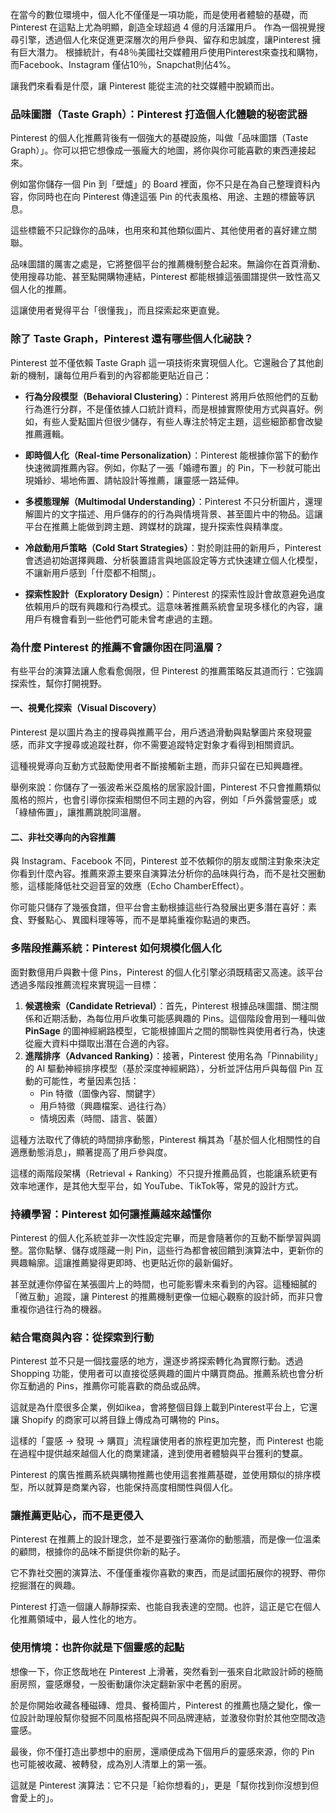 在當今的數位環境中，個人化不僅僅是一項功能，而是使用者體驗的基礎，而 Pinterest 在這點上尤為明顯，創造全球超過 4 億的月活躍用戶。
作為一個視覺搜尋引擎，透過個人化來促進更深層次的用戶參與、留存和忠誠度，讓Pinterest 擁有巨大潛力。
根據統計，有48％美國社交媒體用戶使用Pinterest來查找和購物，而Facebook、Instagram 僅佔10％，Snapchat則佔4%。

讓我們來看看是什麼，讓 Pinterest 能從主流的社交媒體中脫穎而出。

### 品味圖譜（Taste Graph）：Pinterest 打造個人化體驗的秘密武器

Pinterest 的個人化推薦背後有一個強大的基礎設施，叫做「品味圖譜（Taste Graph）」。你可以把它想像成一張龐大的地圖，將你與你可能喜歡的東西連接起來。

例如當你儲存一個 Pin 到「壁爐」的 Board 裡面，你不只是在為自己整理資料內容，你同時也在向 Pinterest 傳達這張 Pin 的代表風格、用途、主題的標籤等訊息。

這些標籤不只記錄你的品味，也用來和其他類似圖片、其他使用者的喜好建立關聯。

品味圖譜的厲害之處是，它將整個平台的推薦機制整合起來。無論你在首頁滑動、使用搜尋功能、甚至點開購物連結，Pinterest 都能根據這張圖譜提供一致性高又個人化的推薦。

這讓使用者覺得平台「很懂我」，而且探索起來更直覺。


### 除了 Taste Graph，Pinterest 還有哪些個人化祕訣？

Pinterest 並不僅依賴 Taste Graph 這一項技術來實現個人化。它還融合了其他創新的機制，讓每位用戶看到的內容都能更貼近自己：

- **行為分段模型（Behavioral Clustering）**：Pinterest 將用戶依照他們的互動行為進行分群，不是僅依據人口統計資料，而是根據實際使用方式與喜好。例如，有些人愛點圖片但很少儲存，有些人專注於特定主題，這些細節都會改變推薦邏輯。

- **即時個人化（Real-time Personalization）**：Pinterest 能根據你當下的動作快速微調推薦內容。例如，你點了一張「婚禮布置」的 Pin，下一秒就可能出現婚紗、場地佈置、請帖設計等推薦，讓靈感一路延伸。

- **多模態理解（Multimodal Understanding）**：Pinterest 不只分析圖片，還理解圖片的文字描述、用戶儲存的的行為與情境背景、甚至圖片中的物品。這讓平台在推薦上能做到跨主題、跨媒材的跳躍，提升探索性與精準度。

- **冷啟動用戶策略（Cold Start Strategies）**：對於剛註冊的新用戶，Pinterest 會透過初始選擇興趣、分析裝置語言與地區設定等方式快速建立個人化模型，不讓新用戶感到「什麼都不相關」。

- **探索性設計（Exploratory Design）**：Pinterest 的探索性設計會故意避免過度依賴用戶的既有興趣和行為模式。這意味著推薦系統會呈現多樣化的內容，讓用戶有機會看到一些他們可能未曾考慮過的主題。

### 為什麼 Pinterest 的推薦不會讓你困在同溫層？

有些平台的演算法讓人愈看愈侷限，但 Pinterest 的推薦策略反其道而行：它強調探索性，幫你打開視野。

#### 一、視覺化探索（Visual Discovery）
Pinterest 是以圖片為主的搜尋與推薦平台，用戶透過滑動與點擊圖片來發現靈感，而非文字搜尋或追蹤社群，你不需要追蹤特定對象才看得到相關資訊。

這種視覺導向互動方式鼓勵使用者不斷接觸新主題，而非只留在已知興趣裡。

舉例來說：你儲存了一張波希米亞風格的居家設計圖，Pinterest 不只會推薦類似風格的照片，也會引導你探索相關但不同主題的內容，例如「戶外露營靈感」或「綠植佈置」，讓推薦跳脫同溫層。

#### 二、非社交導向的內容推薦
與 Instagram、Facebook 不同，Pinterest 並不依賴你的朋友或關注對象來決定你看到什麼內容。推薦來源主要來自演算法分析你的品味與行為，而不是社交圈動態，這樣能降低社交迴音室的效應（Echo ChamberEffect）。

你可能只儲存了幾張食譜，但平台會主動根據這些行為發展出更多潛在喜好：素食、野餐點心、異國料理等等，而不是單純重複你點過的東西。

### 多階段推薦系統：Pinterest 如何規模化個人化

面對數億用戶與數十億 Pins，Pinterest 的個人化引擎必須既精密又高速。該平台透過多階段推薦流程來實現這一目標：

1. **候選檢索（Candidate Retrieval）**：首先，Pinterest 根據品味圖譜、關注關係和近期活動，為每位用戶收集可能感興趣的 Pins。這個階段會用到一種叫做 **PinSage** 的圖神經網路模型，它能根據圖片之間的關聯性與使用者行為，快速從龐大資料中擷取出潛在合適的內容。
2. **進階排序（Advanced Ranking）**：接著，Pinterest 使用名為「Pinnability」的 AI 驅動神經排序模型（基於深度神經網路），分析並評估用戶與每個 Pin 互動的可能性，考量因素包括：
   - Pin 特徵（圖像內容、關鍵字）
   - 用戶特徵（興趣檔案、過往行為）
   - 情境因素（時間、語言、裝置）

這種方法取代了傳統的時間排序動態，Pinterest 稱其為「基於個人化相關性的自適應動態消息」，顯著提高了用戶參與度。

這樣的兩階段架構（Retrieval + Ranking）不只提升推薦品質，也能讓系統更有效率地運作，是其他大型平台，如 YouTube、TikTok等，常見的設計方式。


### 持續學習：Pinterest 如何讓推薦越來越懂你

Pinterest 的個人化系統並非一次性設定完畢，而是會隨著你的互動不斷學習與調整。當你點擊、儲存或隱藏一則 Pin，這些行為都會被回饋到演算法中，更新你的興趣輪廓。這讓推薦變得更即時、也更貼近你的最新偏好。

甚至就連你停留在某張圖片上的時間，也可能影響未來看到的內容。這種細膩的「微互動」追蹤，讓 Pinterest 的推薦機制更像一位細心觀察的設計師，而非只會重複你過往行為的機器。

### 結合電商與內容：從探索到行動

Pinterest 並不只是一個找靈感的地方，還逐步將探索轉化為實際行動。透過 Shopping 功能，使用者可以直接從感興趣的圖片中購買商品。推薦系統也會分析你互動過的 Pins，推薦你可能喜歡的商品或品牌。

這就是為什麼很多企業，例如ikea，會將整個目錄上載到Pinterest平台上，它還讓 Shopify 的商家可以將目錄上傳成為可購物的 Pins。

這樣的「靈感 → 發現 → 購買」流程讓使用者的旅程更加完整，而 Pinterest 也能在過程中提供越來越個人化的商業建議，達到使用者體驗與平台獲利的雙贏。

Pinterest 的廣告推薦系統與購物推薦也使用這套推薦基礎，並使用類似的排序模型，所以就算是商業內容，也能保持高度相關性與個人化。

### 讓推薦更貼心，而不是更侵入

Pinterest 在推薦上的設計理念，並不是要強行塞滿你的動態牆，而是像一位溫柔的顧問，根據你的品味不斷提供你新的點子。

它不靠社交圈的演算法、不僅僅重複你喜歡的東西，而是試圖拓展你的視野、帶你挖掘潛在的興趣。

Pinterest 打造一個讓人靜靜探索、也能自我表達的空間。也許，這正是它在個人化推薦領域中，最人性化的地方。

### 使用情境：也許你就是下個靈感的起點

想像一下，你正悠哉地在 Pinterest 上滑著，突然看到一張來自北歐設計師的極簡廚房照，靈感爆發，一股衝動讓你決定翻新家中老舊的廚房。

於是你開始收藏各種磁磚、燈具、餐椅圖片，Pinterest 的推薦也隨之變化，像一位設計助理般幫你發掘不同風格搭配與不同品牌連結，並激發你對於其他空間改造靈感。

最後，你不僅打造出夢想中的廚房，還順便成為下個用戶的靈感來源，你的 Pin 也可能被收藏、被轉發，成為別人清單上的第一張。

這就是 Pinterest 演算法：它不只是「給你想看的」，更是「幫你找到你沒想到但會愛上的」。

